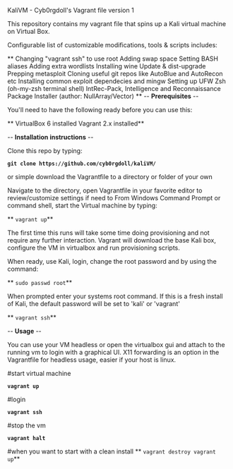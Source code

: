 KaliVM - Cyb0rgdoll's Vagrant file version 1

This repository contains my vagrant file that spins up a Kali virtual machine on Virtual Box.

Configurable list of customizable modifications, tools & scripts includes:

 **   Changing "vagrant ssh" to use root
    Adding swap space
    Setting BASH aliases
    Adding extra wordlists
    Installing wine
    Update & dist-upgrade
    Prepping metasploit
    Cloning useful git repos like AutoBlue and AutoRecon etc
    Installing common exploit dependecies and mingw
    Setting up UFW
    Zsh (oh-my-zsh terminal shell)
    IntRec-Pack, Intelligence and Reconnaissance Package Installer (author: NullArray/Vector)
**
-- **Prerequisites** --

You'll need to have the following ready before you can use this:

**    VirtualBox 6 installed
    Vagrant 2.x installed**

-- **Installation instructions** --

Clone this repo by typing:
    
**`git clone https://github.com/cyb0rgdoll/kaliVM/`**
    
or simple download the Vagrantfile to a directory or folder of your own
    
Navigate to the directory, open Vagrantfile in your favorite editor to review/customize settings if need to
From Windows Command Prompt or command shell, start the Virtual machine by typing:
    
**   `vagrant up`**

The first time this runs will take some time doing provisioning and not require any further interaction. Vagrant will download the base Kali box,     configure the VM in virtualbox and run provisioning scripts. 

When ready, use Kali, login, change the root password and by using the command:
    
**  `sudo passwd root`**
    
When prompted enter your systems root command. If this is a fresh install of Kali, the default password will be set to 'kali' or 'vagrant'

**  `vagrant ssh`**

-- **Usage** --

You can use your VM headless or open the virtualbox gui and attach to the running vm to login with a graphical UI.
X11 forwarding is an option in the Vagrantfile for headless usage, easier if your host is linux.

#start virtual machine

**`vagrant up`**

#login

**`vagrant ssh`**

#stop the vm

**`vagrant halt`**

#when you want to start with a clean install
**
`vagrant destroy
vagrant up`**

